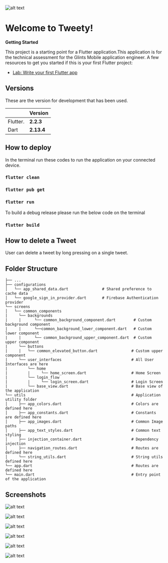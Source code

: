 ![alt text](https://github.com/SahanMonaara/tweety/blob/main/screenshots/tweety.png?raw=true)
# Welcome to Tweety!
**Getting Started**

This project is a starting point for a Flutter application.This application is for the technical assessment for the Glints Mobile application engineer.
A few resources to get you started if this is your first Flutter project:

- [Lab: Write your first Flutter app](https://flutter.dev/docs/get-started/codelab)
## Versions

These are the version for development that has been used.

|                |Version                                 |
|----------------|----------------------------------------|
|Flutter.        |**2.2.3**                     |
|Dart            |**2.13.4**                    |


## How to deploy

In the terminal run these codes to run the application on your connected device.

### `flutter clean`

### `flutter pub get`

### `flutter run`


To build a debug release please run the below code on the terminal

### `flutter build `

## How to delete a Tweet

User can delete a tweet by long pressing on a single tweet.

## Folder Structure
    ├── ...
    ├── configurations              
    │   └── app_shared_data.dart               # Shared preference to cache data
    │   └── google_sign_in_provider.dart       # Firebase Authentication provider
    └── screens                 
    │   └── common_components               
    |     └── backgrounds          
    |	  |      └── common_background_component.dart        # Custom background component
    |	  |      └──common_background_lower_component.dart   # Custom lower component
    |	  |      └── common_background_upper_component.dart  # Custom upper component
    |     └── buttons              
    |     |   └── common_elevated_button.dart               # Custom upper component
    |     └── user_interfaces                               # All User Interfaces are here 
    |         └── home           
    |         |     └── home_screen.dart                    # Home Screen
    |         └── login_flow            
    |         |     └── login_screen.dart                   # Login Screen
    |         └── base_view.dart                            # Base view of the application
    └── utils                                               # Application utility folder 
    │     ├── app_colors.dart                               # Colors are defined here
    │     ├── app_constants.dart                            # Constants are defined here 
    │     ├── app_images.dart                               # Common Image paths
    │     ├── app_text_styles.dart                          # Common text styling 
    │     ├── injection_container.dart                      # Dependency injection
    │     ├── navigation_routes.dart                        # Routes are defined here
    │     └── string_utils.dart                             # String utils defined here              
    └── app.dart                                            # Routes are defined here
    └── main.dart                                           # Entry point of the application



## Screenshots

![alt text](https://github.com/SahanMonaara/tweety/blob/main/screenshots/Screenshot%202021-07-22%20at%2009.28.26.png?raw=true)

![alt text](https://github.com/SahanMonaara/tweety/blob/main/screenshots/Screenshot%202021-07-22%20at%2009.28.48.png?raw=true)

![alt text](https://github.com/SahanMonaara/tweety/blob/main/screenshots/Screenshot%202021-07-22%20at%2009.30.05.png?raw=true)

![alt text](https://github.com/SahanMonaara/tweety/blob/main/screenshots/Screenshot%202021-07-22%20at%2009.29.08.png?raw=true)

![alt text](https://github.com/SahanMonaara/tweety/blob/main/screenshots/Screenshot%202021-07-22%20at%2009.29.19.png?raw=true)

![alt text](https://github.com/SahanMonaara/tweety/blob/main/screenshots/Screenshot%202021-07-22%20at%2009.29.43.png?raw=true)
